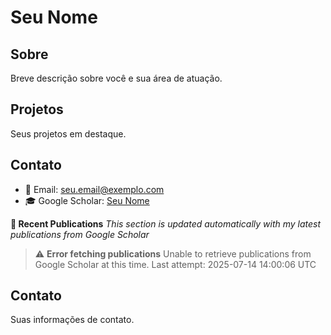 # Seu Nome

## Sobre
Breve descrição sobre você e sua área de atuação.

## Projetos
Seus projetos em destaque.

## Contato
- 📧 Email: seu.email@exemplo.com
- 🎓 Google Scholar: [Seu Nome](https://scholar.google.com.br/citations?user=xNS8Qj4AAAAJ&hl=pt-BR)

**🧪 Recent Publications**
*This section is updated automatically with my latest publications from Google Scholar*

> ⚠️ **Error fetching publications**
> Unable to retrieve publications from Google Scholar at this time.
> Last attempt: 2025-07-14 14:00:06 UTC
## Contato
Suas informações de contato.
